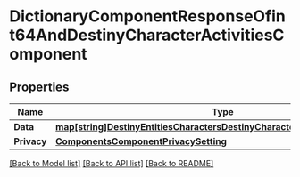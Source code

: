 # DictionaryComponentResponseOfint64AndDestinyCharacterActivitiesComponent

## Properties
Name | Type | Description | Notes
------------ | ------------- | ------------- | -------------
**Data** | [**map[string]DestinyEntitiesCharactersDestinyCharacterActivitiesComponent**](Destiny.Entities.Characters.DestinyCharacterActivitiesComponent.md) |  | [optional] 
**Privacy** | [**ComponentsComponentPrivacySetting**](Components.ComponentPrivacySetting.md) |  | [optional] 

[[Back to Model list]](../README.md#documentation-for-models) [[Back to API list]](../README.md#documentation-for-api-endpoints) [[Back to README]](../README.md)


